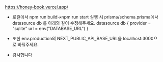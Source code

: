 https://honey-book.vercel.app/

- 로컬에서 npm run build->npm run start 실행 시 prisma/schema.prisma에서 datasource db 를 아래와 같이 수정해주세요. 
datasource db {
  provider = "sqlite"
  url      = env("DATABASE_URL")
}
- 또한 env.production의 NEXT_PUBLIC_API_BASE_URL을 localhost:3000으로 바꿔주세요.

- 감사합니다